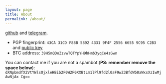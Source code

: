 ```yaml
---
layout: page
title: About
permalink: /about/
---
```


[github](https://github.com/expboat) and  [telegram](https://t.me/expboat).


* PGP fingerprint: `43CA 31CD F88B 5892 4331 9F4F 2556 6655 9C95 C2B3` and [public key](https://expboat.github.io/public-key-9C95.txt)
* BTC address: `39H5mQDoZzvwTQTYpYH9hHmb3yqCe4zGwn`

You can contact me if you are not a spambot.(**PS: remember remove the space below**): `dXNpbmdfX2VtYWlsOjxleHBib2F0W2F0XXBtLm1lPl9fd2l0aF9wZ3BfdW50aWxsXzIwMjAwNjAx Cg==`
